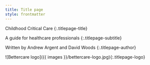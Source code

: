 ```yaml
---
title: Title page
style: frontmatter
---
```


Childhood Critical Care
{:.titlepage-title}

A guide for healthcare professionals
{:.titlepage-subtitle}

Written by Andrew Argent and David Woods
{:.titlepage-author}

![Bettercare logo]({{ images }}/bettercare-logo.jpg){:.titlepage-logo}
